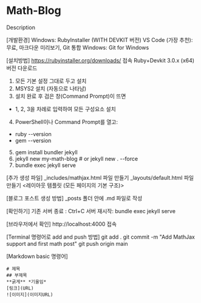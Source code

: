 # Math-Blog
Description

[개발환경]
Windows: RubyInstaller (WITH DEVKIT 버전)
VS Code (가장 추천): 무료, 마크다운 미리보기, Git 통합
Windows: Git for Windows

[설치방법]
https://rubyinstaller.org/downloads/ 접속
Ruby+Devkit 3.0.x (x64) 버전 다운로드
1. 모든 기본 설정 그대로 두고 설치
2. MSYS2 설치 (자동으로 나타남)
3. 설치 완료 후 검은 창(Command Prompt)이 뜨면
  - 1, 2, 3을 차례로 입력하여 모든 구성요소 설치
4. PowerShell이나 Command Prompt를 열고:
  - ruby --version
  - gem --version

5. gem install bundler jekyll
6. jekyll new my-math-blog # or jekyll new . --force 
7. bundle exec jekyll serve

[추가 생성 파일]
_includes/mathjax.html 파일 만들기 <??>
_layouts/default.html 파일 만들기 <레이아웃 템플릿 (모든 페이지의 기본 구조)>

[블로그 포스트 생성 방법]
_posts 폴더 안에 .md 파일로 작성

[확인하기]
기존 서버 종료 : Ctrl+C 
서버 재시작: bundle exec jekyll serve

[브라우저에서 확인]
http://localhost:4000 접속

[Terminal 명령어로 add and push 방법]
git add .
git commit -m "Add MathJax support and first math post"
git push origin main

[Markdown basic 명령어]
```
# 제목
## 부제목
**굵게** *기울임*
[링크](URL)
![이미지](이미지URL)
```


